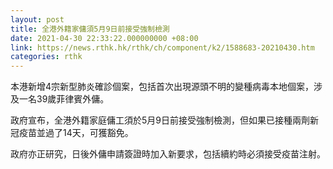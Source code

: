```yaml
---
layout: post
title: 全港外籍家傭須5月9日前接受強制檢測
date: 2021-04-30 22:33:22.000000000 +08:00
link: https://news.rthk.hk/rthk/ch/component/k2/1588683-20210430.htm
categories: rthk
---
```


本港新增4宗新型肺炎確診個案，包括首次出現源頭不明的變種病毒本地個案，涉及一名39歲菲律賓外傭。

政府宣布，全港外籍家庭傭工須於5月9日前接受強制檢測，但如果已接種兩劑新冠疫苗並過了14天，可獲豁免。

政府亦正研究，日後外傭申請簽證時加入新要求，包括續約時必須接受疫苗注射。
